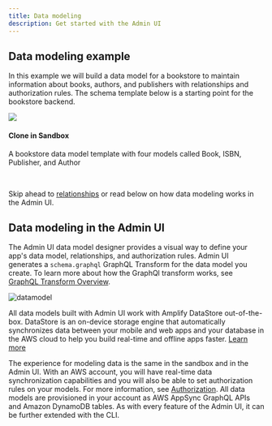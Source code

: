 ```yaml
---
title: Data modeling
description: Get started with the Admin UI
---
```


## Data modeling example

In this example we will build a data model for a bookstore to maintain information about books, authors, and publishers with relationships and authorization rules. The schema template below is a starting point for the bookstore backend.

<docs-card external url="https://sandbox.amplifyapp.com/schema-design/0c609930-f634-42a7-90e8-687b71ca50df/clone" container-tag="amplify-external-link">
        <img slot="graphic" src="~/images/console/adminui.svg" />
        <h4 slot="heading">Clone in Sandbox</h4>
        <p slot="description">A bookstore data model template with four models called Book, ISBN, Publisher, and Author</p>
</docs-card>
<br/>

Skip ahead to [relationships](~/console/data/relationships.md) or read below on how data modeling works in the Admin UI.

## Data modeling in the Admin UI

The Admin UI data model designer provides a visual way to define your app's data model, relationships, and authorization rules. Admin UI generates a `schema.graphql` GraphQL Transform for the data model you create. To learn more about how the GraphQl transform works, see [GraphQL Transform Overview](~/cli/graphql-transformer/overview.md). 

![datamodel](~/images/console/datamodel.gif)

All data models built with Admin UI work with Amplify DataStore out-of-the-box. DataStore is an on-device storage engine that automatically synchronizes data between your mobile and web apps and your database in the AWS cloud to help you build real-time and offline apps faster. [Learn more](https://docs.awsamplifyconsole.com/lib/datastore/getting-started/)

The experience for modeling data is the same in the sandbox and in the Admin UI. With an AWS account, you will have real-time data synchronization capabilities and you will also be able to set authorization rules on your models. For more information, see [Authorization](~/console/authz/authorization.md). All data models are provisioned in your account as AWS AppSync GraphQL APIs and Amazon DynamoDB tables. As with every feature of the Admin UI, it can be further extended with the CLI.